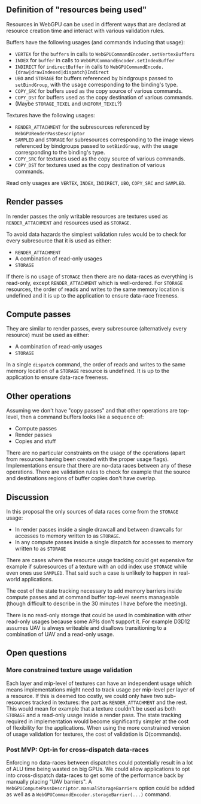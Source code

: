## Definition of "resources being used"

Resources in WebGPU can be used in different ways that are declared at resource creation time and interact with various validation rules.

Buffers have the following usages (and commands inducing that usage):
 - `VERTEX` for the `buffers` in calls to `WebGPUCommandEncoder.setVertexBuffers`
 - `INDEX` for `buffer` in calls to `WebGPUCommandEncoder.setIndexBuffer`
 - `INDIRECT` for `indirectBuffer` in calls to `WebGPUCommandEncode.{draw|drawIndexed|dispatch}Indirect`
 - `UBO` and `STORAGE` for buffers referenced by bindgroups passed to `setBindGroup`, with the usage corresponding to the binding's type.
 - `COPY_SRC` for buffers used as the copy source of various commands.
 - `COPY_DST` for buffers used as the copy destination of various commands.
 - (Maybe `STORAGE_TEXEL` and `UNIFORM_TEXEL`?)

Textures have the following usages:
 - `RENDER_ATTACHMENT` for the subresources referenced by `WebGPURenderPassDescriptor`
 - `SAMPLED` and `STORAGE` for subresources corresponding to the image views referenced by bindgroups passed to `setBindGroup`, with the usage corresponding to the binding's type.
 - `COPY_SRC` for textures used as the copy source of various commands.
 - `COPY_DST` for textures used as the copy destination of various commands.

Read only usages are `VERTEX`, `INDEX`, `INDIRECT`, `UBO`, `COPY_SRC` and `SAMPLED`.

## Render passes

In render passes the only writable resources are textures used as `RENDER_ATTACHMENT` and resources used as `STORAGE`.

To avoid data hazards the simplest validation rules would be to check for every subresource that it is used as either:
 - `RENDER_ATTACHMENT`
 - A combination of read-only usages
 - `STORAGE`

If there is no usage of `STORAGE` then there are no data-races as everything is read-only, except `RENDER_ATTACHMENT` which is well-ordered.
For `STORAGE` resources, the order of reads and writes to the same memory location is undefined and it is up to the application to ensure data-race freeness.

## Compute passes

They are similar to render passes, every subresource (alternatively every resource) must be used as either:
 - A combination of read-only usages
 - `STORAGE`

In a single `dispatch` command, the order of reads and writes to the same memory location of a `STORAGE` resource is undefined.
It is up to the application to ensure data-race freeness.

## Other operations

Assuming we don't have "copy passes" and that other operations are top-level, then a command buffers looks like a sequence of:
 - Compute passes
 - Render passes
 - Copies and stuff

There are no particular constraints on the usage of the operations (apart from resources having been created with the proper usage flags).
Implementations ensure that there are no-data races between any of these operations.
There are validation rules to check for example that the source and destinations regions of buffer copies don't have overlap.

## Discussion

In this proposal the only sources of data races come from the `STORAGE` usage:
 - In render passes inside a single drawcall and between drawcalls for accesses to memory written to as `STORAGE`.
 - In any compute passes inside a single dispatch for accesses to memory written to as `STORAGE`

There are cases where the resource usage tracking could get expensive for example if subresources of a texture with an odd index use `STORAGE` while even ones use `SAMPLED`.
That said such a case is unlikely to happen in real-world applications.

The cost of the state tracking necessary to add memory barriers inside compute passes and at command buffer top-level seems manageable (though difficult to describe in the 30 minutes I have before the meeting).

There is no read-only storage that could be used in combination with other read-only usages because some APIs don't support it.
For example D3D12 assumes UAV is always writeable and disallows transitioning to a combination of UAV and a read-only usage.

## Open questions

### More constrained texture usage validation

Each layer and mip-level of textures can have an independent usage which means implementations might need to track usage per mip-level per layer of a resource.
If this is deemed too costly, we could only have two sub-resources tracked in textures: the part as `RENDER_ATTACHMENT` and the rest.
This would mean for example that a texture couldn't be used as both  `STORAGE` and a read-only usage inside a render pass.
The state tracking required in implementation would become significantly simpler at the cost of flexibility for the applications.
When using the more constrained version of usage validation for textures, the cost of validation is O(commands).

### Post MVP: Opt-in for cross-dispatch data-races

Enforcing no data-races between dispatches could potentially result in a lot of ALU time being wasted on big GPUs.
We could allow applications to opt into cross-dispatch data-races to get some of the performance back by manually placing "UAV barriers".
A `WebGPUComputePassDescriptor.manualStorageBarriers` option could be added as well as a `WebGPUCommandEncoder.storageBarrier(...)` command.
